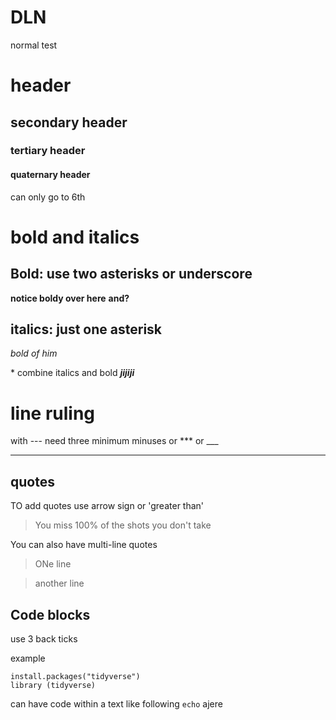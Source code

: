 # DLN
normal test

# header

## secondary header

### tertiary header

#### quaternary header
can only go to 6th

# bold and italics

## Bold: use two asterisks or underscore
**notice boldy over here** __and?__
## italics: just one asterisk
*bold* _of him_


\*
combine italics and bold
*__jijiji__*



# line ruling
with ---
need three minimum minuses or *** or ___

---
## quotes
TO add quotes use arrow sign or 'greater than'
>You miss 100% of the shots you don't take


You can also have multi-line quotes
>ONe line


>another line


## Code blocks
use 3 back ticks


example

```
install.packages("tidyverse")
library (tidyverse)
```
can have code within a text like following `echo` ajere
